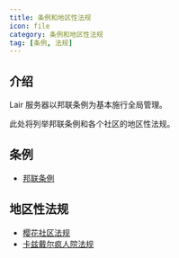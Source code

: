 ```yaml
---
title: 条例和地区性法规
icon: file
category: 条例和地区性法规
tag: [条例, 法规]
---
```


## 介绍

Lair 服务器以邦联条例为基本施行全局管理。

此处将列举邦联条例和各个社区的地区性法规。

## 条例

- [邦联条例](confederation.md)

## 地区性法规

- [樱花社区法规](region/sakura.md)
- [卡兹戴尔疯人院法规](region/kfc.md)